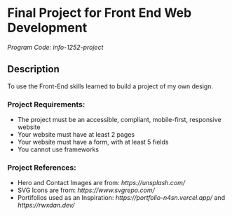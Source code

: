 # Final Project for Front End Web Development

<em>Program Code: info-1252-project</em>

<h2>Description</h2>
<p>To use the Front-End skills learned to build a project of my own design.</p>

<h3>Project Requirements:</h3>
<ul>
    <li>The project must be an accessible, compliant, mobile-first, responsive website</li>
    <li>Your website must have at least 2 pages</li>
    <li>Your website must have a form, with at least 5 fields</li>
    <li>You cannot use frameworks</li>
</ul>

<h3>Project References:</h3>
<ul>
    <li>Hero and Contact Images are from: <em>https://unsplash.com/</em></li>
    <li>SVG Icons are from: <em>https://www.svgrepo.com/</em></li>
    <li>Portifolios used as an Inspiration: <em>https://portfolio-n4sn.vercel.app/</em> and <em>https://rwxdan.dev/</em></li>
</ul>

